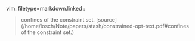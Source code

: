 vim: filetype=markdown.linked :

 > confines of the constraint set. [source](/home/losch/Note/papers/stash/constrained-opt-text.pdf#confines of the constraint set.)
